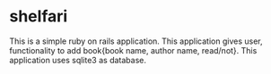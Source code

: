 shelfari
========

This is a simple ruby on rails application. This application gives user, functionality to add book{book name, author name, read/not}. This application uses sqlite3 as database. 
